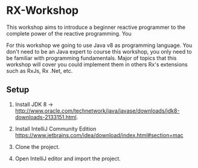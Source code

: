 # RX-Workshop #
This workshop aims to introduce a beginner reactive programmer to the complete power of the reactive programming. You 

For this workshop we going to use Java v8 as programming language. You don't need to be an Java expert to course this workshop, you only need to be familiar with programming fundamentals. Major of topics that this workshop will cover you could implement them in others Rx's extensions such as RxJs, Rx .Net, etc.

## Setup ##
1. Install JDK 8 -> http://www.oracle.com/technetwork/java/javase/downloads/jdk8-downloads-2133151.html. 

2. Install IntelliJ Community Edition https://www.jetbrains.com/idea/download/index.html#section=mac

3. Clone the project.

4. Open IntelliJ editor and import the project.